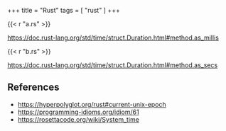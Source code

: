 +++
title = "Rust"
tags = [ "rust" ]
+++

{{< r "a.rs" >}}

<https://doc.rust-lang.org/std/time/struct.Duration.html#method.as_millis>

{{< r "b.rs" >}}

<https://doc.rust-lang.org/std/time/struct.Duration.html#method.as_secs>

## References

- <https://hyperpolyglot.org/rust#current-unix-epoch>
- <https://programming-idioms.org/idiom/61>
- <https://rosettacode.org/wiki/System_time>
